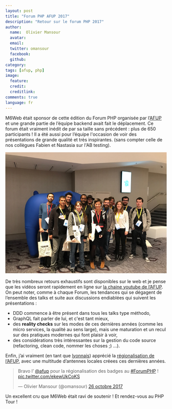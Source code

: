 ```yaml
---
layout: post
title: "Forum PHP AFUP 2017"
description: "Retour sur le forum PHP 2017"
author:
  name:  Olivier Mansour
  avatar: 
  email:
  twitter: omansour
  facebook:
  github: 
category:
tags: [afup, php]
image:
  feature: 
  credit: 
  creditlink: 
comments: true
language: fr
---
```


M6Web était sponsor de cette édition du Forum PHP organisée par l’[AFUP](http://www.afup.org) et une grande partie de l’équipe backend avait fait le déplacement. 
Ce forum était vraiment inédit de par sa taille sans précédent : plus de 650 participants ! Il a été aussi pour l’équipe l'occasion de voir des présentations de grande qualité et très inspirantes. (sans compter celle de nos collègues Fabien et Nastasia sur l'AB testing).


![la team](/images/posts/forumphp2017/team.jpg)


De très nombreux retours exhaustifs sont disponibles sur le web et je pense que les vidéos seront rapidement en ligne sur [la chaine youtube de l’AFUP](https://afup.org/talks/). On peut noter, comme à chaque Forum, les tendances qui se dégagent de l’ensemble des talks et suite aux discussions endiablées qui suivent les présentations : 
* DDD commence à être présent dans tous les talks type méthodo,
* GraphQL fait parler de lui, et c'est tant mieux, 
* des **reality checks** sur les modes de ces dernières années (comme les micro services, la qualité au sens large), mais une maturation et un recul sur des pratiques modernes qui font plaisir à voir,
* des considérations très intéressantes sur la gestion du code source (refactoring, clean code, nommer les choses ;) ...).

Enfin, j’ai vraiment (en tant que [lyonnais](http://lyon.afup.org/)) apprécié la [régionalisation de l’AFUP](https://afup.org/association/antennes), avec une multitude d’antennes locales créees ces dernières années. 

<blockquote class="twitter-tweet" data-lang="fr"><p lang="fr" dir="ltr">Bravo l’ <a href="https://twitter.com/afup?ref_src=twsrc%5Etfw">@afup</a> pour la régionalisation des badges au <a href="https://twitter.com/hashtag/ForumPHP?src=hash&;ref_src=twsrc%5Etfw">#ForumPHP</a> ! <a href="https://t.co/ekewUkCoKS">pic.twitter.com/ekewUkCoKS</a></p>&mdash; Olivier Mansour (@omansour) <a href="https://twitter.com/omansour/status/923449405423996929?ref_src=twsrc%5Etfw">26 octobre 2017</a></blockquote>
<script async src="https://platform.twitter.com/widgets.js" charset="utf-8"></script>

Un excellent cru que M6Web était ravi de soutenir ! Et rendez-vous au PHP Tour !
